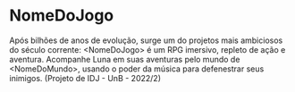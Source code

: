 # NomeDoJogo
Após bilhões de anos de evolução, surge um do projetos mais ambiciosos do século corrente: &lt;NomeDoJogo> é um RPG imersivo, repleto de ação e aventura. Acompanhe Luna em suas aventuras pelo mundo de &lt;NomeDoMundo>, usando o poder da música para defenestrar seus inimigos. (Projeto de IDJ - UnB - 2022/2)
